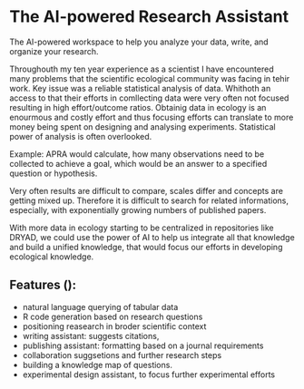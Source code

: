 # The AI-powered Research Assistant

The AI-powered workspace to help you analyze your data, write, and organize your research. 

Throughouth my ten year experience as a scientist I have encountered many problems that the scientific ecological community was facing in tehir work. Key issue was a reliable statistical analysis of data. Whithoth an access to that their efforts in comllecting data were very often not focused resulting in high effort/outcome ratios. Obtainig data in ecology is an enourmous and costly effort and thus focusing efforts can translate to more money being spent on designing and analysing experiments. Statistical power of analysis is often overlooked.

Example: APRA would calculate, how many observations need to be collected to achieve a goal, which would be an answer to a specified question or hypothesis.

Very often results are difficult to compare, scales differ and concepts are getting mixed up. Therefore it is difficult to search for related informations, especially, with exponentially growing numbers of published papers. 

With more data in ecology starting to be centralized in repositories like DRYAD, we could use the power of AI to help us integrate all that knowledge and build a unified knowledge, that would focus our efforts in developing ecological knowledge.

## Features ():
- natural language querying of tabular data
- R code generation based on research questions
- positioning reasearch in broder scientific context
- writing assistant: suggests citations, 
- publishing assistant: formatting based on a journal requirements
- collaboration suggsetions and further research steps
- building a knowledge map of questions.
- experimental design assistant, to focus further experimental efforts 
